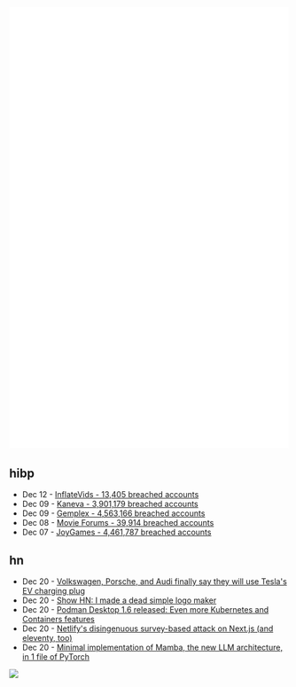 ![Metrics](https://raw.githubusercontent.com/phixion/phixion/master/metrics.svg)

## hibp

<!--
for https://github.com/phixion/phixion/blob/main/.github/workflows/feeds.yml
-->
<!--START_SECTION:haveibeenpwnd-->
- Dec 12 - [InflateVids - 13,405 breached accounts](https://haveibeenpwned.com/PwnedWebsites#InflateVids)
- Dec 09 - [Kaneva - 3,901,179 breached accounts](https://haveibeenpwned.com/PwnedWebsites#Kaneva)
- Dec 09 - [Gemplex - 4,563,166 breached accounts](https://haveibeenpwned.com/PwnedWebsites#Gemplex)
- Dec 08 - [Movie Forums - 39,914 breached accounts](https://haveibeenpwned.com/PwnedWebsites#MovieForums)
- Dec 07 - [JoyGames - 4,461,787 breached accounts](https://haveibeenpwned.com/PwnedWebsites#JoyGames)
<!--END_SECTION:haveibeenpwnd-->

## hn

<!--
for https://github.com/phixion/phixion/blob/main/.github/workflows/feeds.yml
-->
<!--START_SECTION:hn-->
- Dec 20 - [Volkswagen, Porsche, and Audi finally say they will use Tesla's EV charging plug](https://www.theverge.com/2023/12/19/24008426/volkswagen-audi-porsche-tesla-nacs-ev-charging-plug)
- Dec 20 - [Show HN: I made a dead simple logo maker](https://shipfa.st/tools/logo-fast)
- Dec 20 - [Podman Desktop 1.6 released: Even more Kubernetes and Containers features](https://podman-desktop.io/blog/podman-desktop-release-1.6)
- Dec 20 - [Netlify's disingenuous survey-based attack on Next.js (and eleventy, too)](https://www.zachleat.com/web/netlify-and-nextjs/)
- Dec 20 - [Minimal implementation of Mamba, the new LLM architecture, in 1 file of PyTorch](https://github.com/johnma2006/mamba-minimal)
<!--END_SECTION:hn-->

<!--
for https://yhype.me
-->
![](https://hit.yhype.me/github/profile?user_id=13013670)
